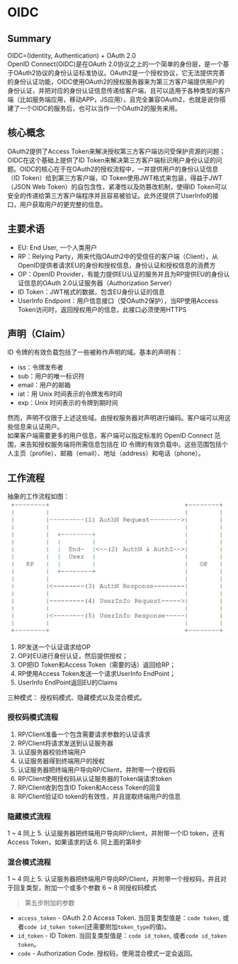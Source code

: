 # OIDC

## Summary

OIDC=(Identity, Authentication) + OAuth 2.0  
OpenID Connect(OIDC)是在OAuth 2.0协议之上的一个简单的身份层，是一个基于OAuth2协议的身份认证标准协议。OAuth2是一个授权协议，它无法提供完善的身份认证功能，OIDC使用OAuth2的授权服务器来为第三方客户端提供用户的身份认证，并把对应的身份认证信息传递给客户端，且可以适用于各种类型的客户端（比如服务端应用，移动APP，JS应用），且完全兼容OAuth2，也就是说你搭建了一个OIDC的服务后，也可以当作一个OAuth2的服务来用。

## 核心概念

OAuth2提供了Access Token来解决授权第三方客户端访问受保护资源的问题；OIDC在这个基础上提供了ID Token来解决第三方客户端标识用户身份认证的问题。OIDC的核心在于在OAuth2的授权流程中，一并提供用户的身份认证信息（ID Token）给到第三方客户端，ID Token使用JWT格式来包装，得益于JWT（JSON Web Token）的自包含性，紧凑性以及防篡改机制，使得ID Token可以安全的传递给第三方客户端程序并且容易被验证。此外还提供了UserInfo的接口，用户获取用户的更完整的信息。

## 主要术语

* EU: End User, 一个人类用户
* RP：Relying Party，用来代指OAuth2中的受信任的客户端（Client），从OpenID提供者请求EU的身份和授权信息，身份认证和授权信息的消费方
* OP：OpenID Provider，有能力提供EU认证的服务并且为RP提供EU的身份认证信息的OAuth 2.0认证服务器（Authorization Server）
* ID Token：JWT格式的数据，包含EU身份认证的信息
* UserInfo Endpoint：用户信息接口（受OAuth2保护），当RP使用Access Token访问时，返回授权用户的信息，此接口必须使用HTTPS

## 声明（Claim）

ID 令牌的有效负载包括了一些被称作声明的域。基本的声明有：

* iss：令牌发布者
* sub：用户的唯一标识符
* email：用户的邮箱
* iat：用 Unix 时间表示的令牌发布时间
* exp：Unix 时间表示的令牌到期时间

然而，声明不仅限于上述这些域。由授权服务器对声明进行编码。客户端可以用这些信息来认证用户。  
如果客户端需要更多的用户信息，客户端可以指定标准的 OpenID Connect 范围，来告知授权服务端将所需信息包括在 ID 令牌的有效负载中。这些范围包括个人主页（profile）、邮箱（email）、地址（address）和电话（phone）。

## 工作流程

抽象的工作流程如图：
![img.png](images/oidc-flow.png)

1. RP发送一个认证请求给OP
2. OP对EU进行身份认证，然后提供授权；
3. OP把ID Token和Access Token（需要的话）返回给RP；
4. RP使用Access Token发送一个请求UserInfo EndPoint；
5. UserInfo EndPoint返回EU的Claims

三种模式： 授权码模式、隐藏模式以及混合模式。

### 授权码模式流程

1. RP/Client准备一个包含需要请求参数的认证请求
2. RP/Client将请求发送到认证服务器
3. 认证服务器校验终端用户
4. 认证服务器得到终端用户的授权
5. 认证服务器把终端用户导向RP/Client，并附带一个授权码
6. RP/Client使用授权码从认证服务器的Token端请求token
7. RP/Client收到包含ID Token和Access Token的回复
8. RP/Client验证ID token的有效性，并且提取终端用户的信息

### 隐藏模式流程

1 ~ 4 同上
5. 认证服务器把终端用户导向RP/client，并附带一个ID token，还有Access Token，如果请求的话
6. 同上面的第8步

### 混合模式流程

1 ~ 4 同上
5. 认证服务器把终端用户导向RP/Client，并附带一个授权码，并且对于回复类型，附加一个或多个参数
   6 ~ 8 同授权码模式

> 第五步附加的参数

* `access_token` - OAuth 2.0 Access Token. 当回复类型值是：`code token`, 或者`code id_token token`(还需要附加`token_type`的值)。
* `id_token` - ID Token.  当回复类型值是：`code id_token`, 或者`code id_token token`。
* `code` - Authorization Code. 授权码，使用混合模式一定会返回。
